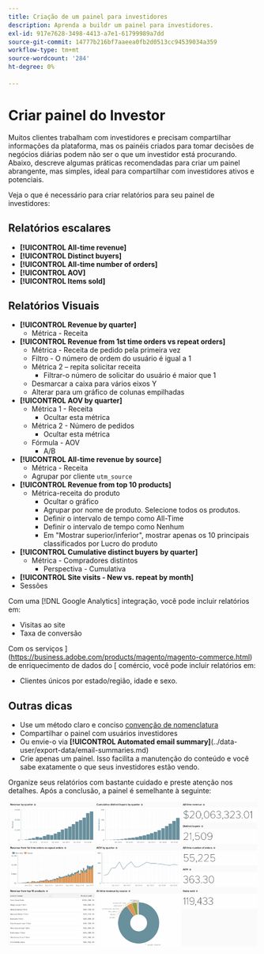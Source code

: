 ```yaml
---
title: Criação de um painel para investidores
description: Aprenda a buildr um painel para investidores.
exl-id: 917e7628-3498-4413-a7e1-61799989a7dd
source-git-commit: 14777b216bf7aaeea0fb2d0513cc94539034a359
workflow-type: tm+mt
source-wordcount: '284'
ht-degree: 0%

---
```


# Criar painel do Investor

Muitos clientes trabalham com investidores e precisam compartilhar informações da plataforma, mas os painéis criados para tomar decisões de negócios diárias podem não ser o que um investidor está procurando. Abaixo, descreve algumas práticas recomendadas para criar um painel abrangente, mas simples, ideal para compartilhar com investidores ativos e potenciais.

Veja o que é necessário para criar relatórios para seu painel de investidores:

## Relatórios escalares

* **[!UICONTROL All-time revenue]**
* **[!UICONTROL Distinct buyers]**
* **[!UICONTROL All-time number of orders]**
* **[!UICONTROL AOV]**
* **[!UICONTROL Items sold]**

## Relatórios Visuais

* **[!UICONTROL Revenue by quarter]**
   * Métrica - Receita
* **[!UICONTROL Revenue from 1st time orders vs repeat orders]**
   * Métrica - Receita de pedido pela primeira vez
   * Filtro - O número de ordem do usuário é igual a 1
   * Métrica 2 – repita solicitar receita
      * Filtrar-o número de solicitar do usuário é maior que 1
   * Desmarcar a caixa para vários eixos Y
   * Alterar para um gráfico de colunas empilhadas
* **[!UICONTROL AOV by quarter]**
   * Métrica 1 - Receita
      * Ocultar esta métrica
   * Métrica 2 - Número de pedidos
      * Ocultar esta métrica
   * Fórmula - AOV
      * A/B
* **[!UICONTROL All-time revenue by source]**
   * Métrica - Receita
   * Agrupar por cliente `utm_source`
* **[!UICONTROL Revenue from top 10 products]**
   * Métrica-receita do produto
      * Ocultar o gráfico
      * Agrupar por nome de produto. Selecione todos os produtos.
      * Definir o intervalo de tempo como All-Time
      * Definir o intervalo de tempo como Nenhum
      * Em &quot;Mostrar superior/inferior&quot;, mostrar apenas os 10 principais classificados por Lucro do produto
* **[!UICONTROL Cumulative distinct buyers by quarter]**
   * Métrica - Compradores distintos
      * Perspectiva - Cumulativa
* **[!UICONTROL Site visits - New vs. repeat by month]**
* Sessões

Com uma [!DNL Google Analytics] integração, você pode incluir relatórios em:

* Visitas ao site
* Taxa de conversão

Com os serviços ](https://business.adobe.com/products/magento/magento-commerce.html) de enriquecimento de dados do [ comércio, você pode incluir relatórios em:

* Clientes únicos por estado/região, idade e sexo.

## Outras dicas

* Use um método claro e conciso [convenção de nomenclatura](../best-practices/naming-elements.md)
* Compartilhar o painel com usuários investidores
* Ou envie-o via **[!UICONTROL Automated email summary]**(../data-user/export-data/email-summaries.md)
* Crie apenas um painel. Isso facilita a manutenção do conteúdo e você sabe exatamente o que seus investidores estão vendo.

Organize seus relatórios com bastante cuidado e preste atenção nos detalhes. Após a conclusão, a painel é semelhante à seguinte:

![](../../mbi/assets/investor-dboard-example.png)
